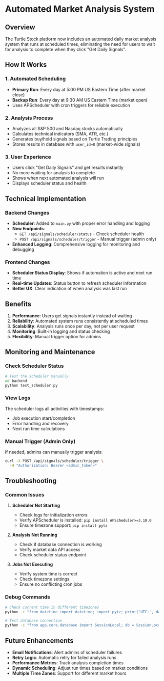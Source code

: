 # Automated Market Analysis System

## Overview

The Turtle Stock platform now includes an automated daily market analysis system that runs at scheduled times, eliminating the need for users to wait for analysis to complete when they click "Get Daily Signals".

## How It Works

### 1. Automated Scheduling
- **Primary Run**: Every day at 5:00 PM US Eastern Time (after market close)
- **Backup Run**: Every day at 9:30 AM US Eastern Time (market open)
- Uses APScheduler with cron triggers for reliable execution

### 2. Analysis Process
- Analyzes all S&P 500 and Nasdaq stocks automatically
- Calculates technical indicators (SMA, ATR, etc.)
- Generates buy/hold signals based on Turtle Trading principles
- Stores results in database with `user_id=0` (market-wide signals)

### 3. User Experience
- Users click "Get Daily Signals" and get results instantly
- No more waiting for analysis to complete
- Shows when next automated analysis will run
- Displays scheduler status and health

## Technical Implementation

### Backend Changes
- **Scheduler**: Added to `main.py` with proper error handling and logging
- **New Endpoints**: 
  - `GET /api/signals/scheduler/status` - Check scheduler health
  - `POST /api/signals/scheduler/trigger` - Manual trigger (admin only)
- **Enhanced Logging**: Comprehensive logging for monitoring and debugging

### Frontend Changes
- **Scheduler Status Display**: Shows if automation is active and next run time
- **Real-time Updates**: Status button to refresh scheduler information
- **Better UX**: Clear indication of when analysis was last run

## Benefits

1. **Performance**: Users get signals instantly instead of waiting
2. **Reliability**: Automated system runs consistently at scheduled times
3. **Scalability**: Analysis runs once per day, not per user request
4. **Monitoring**: Built-in logging and status checking
5. **Flexibility**: Manual trigger option for admins

## Monitoring and Maintenance

### Check Scheduler Status
```bash
# Test the scheduler manually
cd backend
python test_scheduler.py
```

### View Logs
The scheduler logs all activities with timestamps:
- Job execution start/completion
- Error handling and recovery
- Next run time calculations

### Manual Trigger (Admin Only)
If needed, admins can manually trigger analysis:
```bash
curl -X POST /api/signals/scheduler/trigger \
  -H "Authorization: Bearer <admin_token>"
```

## Troubleshooting

### Common Issues

1. **Scheduler Not Starting**
   - Check logs for initialization errors
   - Verify APScheduler is installed: `pip install APScheduler>=3.10.0`
   - Ensure timezone support: `pip install pytz`

2. **Analysis Not Running**
   - Check if database connection is working
   - Verify market data API access
   - Check scheduler status endpoint

3. **Jobs Not Executing**
   - Verify system time is correct
   - Check timezone settings
   - Ensure no conflicting cron jobs

### Debug Commands
```bash
# Check current time in different timezones
python -c "from datetime import datetime; import pytz; print('UTC:', datetime.now(pytz.UTC)); print('ET:', datetime.now(pytz.timezone('US/Eastern')))"

# Test database connection
python -c "from app.core.database import SessionLocal; db = SessionLocal(); print('DB OK'); db.close()"
```

## Future Enhancements

- **Email Notifications**: Alert admins of scheduler failures
- **Retry Logic**: Automatic retry for failed analysis runs
- **Performance Metrics**: Track analysis completion times
- **Dynamic Scheduling**: Adjust run times based on market conditions
- **Multiple Time Zones**: Support for different market hours 